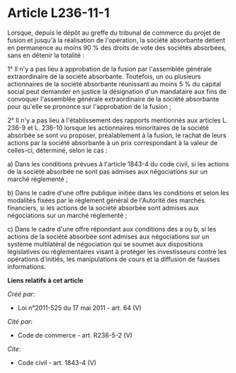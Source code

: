# Article L236-11-1

Lorsque, depuis le dépôt au greffe du tribunal de commerce du projet de fusion et jusqu'à la réalisation de l'opération, la
société absorbante détient en permanence au moins 90 % des droits de vote des sociétés absorbées, sans en détenir la
totalité : 

1° Il n'y a pas lieu à approbation de la fusion par l'assemblée générale extraordinaire de la société absorbante. Toutefois,
un ou plusieurs actionnaires de la société absorbante réunissant au moins 5 % du capital social peut demander en justice la
désignation d'un mandataire aux fins de convoquer l'assemblée générale extraordinaire de la société absorbante pour qu'elle
se prononce sur l'approbation de la fusion ; 

2° Il n'y a pas lieu à l'établissement des rapports mentionnés aux articles L. 236-9 et L. 236-10 lorsque les actionnaires
minoritaires de la société absorbée se sont vu proposer, préalablement à la fusion, le rachat de leurs actions par la société
absorbante à un prix correspondant à la valeur de celles-ci, déterminé, selon le cas : 

a) Dans les conditions prévues à l'article 1843-4 du code civil, si les actions de la société absorbée ne sont pas admises
aux négociations sur un marché réglementé ; 

b) Dans le cadre d'une offre publique initiée dans les conditions et selon les modalités fixées par le règlement général de
l'Autorité des marchés financiers, si les actions de la société absorbée sont admises aux négociations sur un marché
réglementé ; 

c) Dans le cadre d'une offre répondant aux conditions des a ou b, si les actions de la société absorbée sont admises aux
négociations sur un système multilatéral de négociation qui se soumet aux dispositions législatives ou réglementaires visant
à protéger les investisseurs contre les opérations d'initiés, les manipulations de cours et la diffusion de fausses
informations.

**Liens relatifs à cet article**

_Créé par_:

  - Loi n°2011-525 du 17 mai 2011 - art. 64 (V)

_Cité par_:

  - Code de commerce - art. R236-5-2 (V)

_Cite_:

  - Code civil - art. 1843-4 (V)
